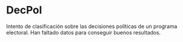 # DecPol
Intento de clasificación sobre las decisiones políticas de un programa electoral.
Han faltado datos para conseguir buenos resultados.
